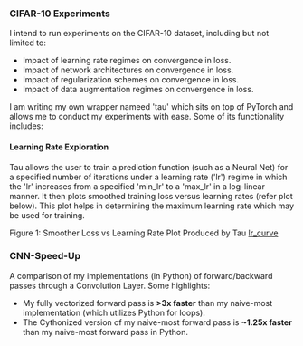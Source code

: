 ### CIFAR-10 Experiments
I intend to run experiments on the CIFAR-10 dataset, including but not limited to:
* Impact of learning rate regimes on convergence in loss.
* Impact of network architectures on convergence in loss.
* Impact of regularization schemes on convergence in loss.
* Impact of data augmentation regimes on convergence in loss.

I am writing my own wrapper nameed 'tau' which sits on top of PyTorch and allows me to conduct my experiments with ease. Some of its functionality includes:

#### Learning Rate Exploration
Tau allows the user to train a prediction function (such as a Neural Net) for a specified number of iterations under a learning rate ('lr') regime in which the 'lr' increases from a specified 'min_lr' to a 'max_lr' in a log-linear manner. It then plots smoothed training loss versus learning rates (refer plot below). This plot helps in determining the maximum learning rate which may be used for training.

Figure 1: Smoother Loss vs Learning Rate Plot Produced by Tau
[lr_curve](https://github.com/talwarabhimanyu/Deep_Learning_Projects/blob/master/Vision/data/lr_curve.png)

### CNN-Speed-Up
A comparison of my implementations (in Python) of forward/backward passes through a Convolution Layer. Some highlights:
* My fully vectorized forward pass is **>3x faster** than my naive-most implementation (which utilizes Python for loops).
* The Cythonized version of my naive-most forward pass is **~1.25x faster** than my naive-most forward pass in Python.

